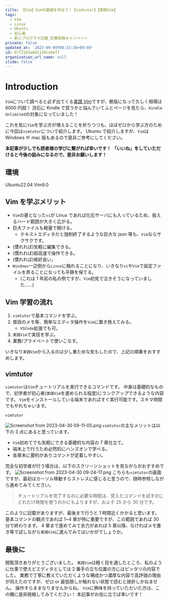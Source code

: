 ```yaml
---
title: 【Vim】Vimの基礎を学ぼう！【vimtutor】【実践Vim】
tags:
  - Vim
  - Linux
  - Ubuntu
  - 初心者
  - 新人プログラマ応援_記事投稿キャンペーン
private: false
updated_at: '2023-09-09T08:33:36+09:00'
id: 67f2183e8d1120ca9eff
organization_url_name: null
slide: false
---
```


# Introduction

`Vim`について調べると必ず出てくる[実践 Vim](https://www.amazon.co.jp/%E5%AE%9F%E8%B7%B5Vim-%E6%80%9D%E8%80%83%E3%81%AE%E3%82%B9%E3%83%94%E3%83%BC%E3%83%89%E3%81%A7%E7%B7%A8%E9%9B%86%E3%81%97%E3%82%88%E3%81%86%EF%BC%81-%E3%82%A2%E3%82%B9%E3%82%AD%E3%83%BC%E6%9B%B8%E7%B1%8D-%EF%BC%A4%EF%BD%92%EF%BD%85%EF%BD%97-%EF%BC%AE%EF%BD%85%EF%BD%89%EF%BD%8C-ebook/dp/B00HWLJI3U/ref=tmm_kin_swatch_0?_encoding=UTF8&qid=&sr=)ですが、絶版になって久しく相場は 8000 円超！
流石に Kindle で買うかと悩んでいてふとページを見たら、`Kindle Unlimited`の対象になっていました！

これを気に`Vim`を学ぶ方が増えることを祈りつつも、ほぼゼロから学ぶ方のために今回は`vimtutor`について紹介します。
Ubuntu で紹介しますが、`Vim`は Windows や mac 版もあるので是非ご参考にしてください。

**本記事が少しでも読者様の学びに繋がれば幸いです！**
**「いいね」をしていただけると今後の励みになるので、是非お願いします！**

## 環境

Ubuntu22.04
Vim9.0

## Vim を学ぶメリット

- `Vim`の基となった`vi`が Linux であれば化石サーバにも入っているため、扱えるハード範囲が大きく広がる。
- 巨大ファイルも軽量で開ける。
  - テキストエディタだと強制終了するような巨大な json 等も、`Vim`ならサクサクです。
- (慣れれば)気軽に編集できる。
- (慣れれば)超高速で操作できる。
- (慣れれば)格好良い。
- `Windows`一辺倒から`Linux`に触れることになり、いきなり`vi`や`Vim`で設定ファイルを弄ることになっても平静を保てる。
  - (これは 1 年前の私の例ですが、`Vim`初見で泣きそうになっていました......)

## Vim 学習の流れ

1. `vimtutor`で基本コマンドを学ぶ。
1. 普段のメモ等、簡単なエディタ操作を`Vim`に置き換えてみる。
   - `VSCode`拡張でも可。
1. `実践Vim`で実技を学ぶ。
1. 業務/プライベートで使いこなす。

いきなり`実践Vim`から入るのは少し重ためな気もしたので、上記の順番をおすすめします。

## vimtutor

`vimtutor`は`Vim`チュートリアルを実行できるコマンドです。
中身は基礎的なもので、初学者が初心者(`実践Vim`を進められる程度)にランクアップできるような内容です。
`Vim`をインストールしている端末であればすぐ実行可能です。スキマ時間でもやれちゃいます。

```bash:
vimtutor
```

![Screenshot from 2023-04-30 09-11-05.png](https://qiita-image-store.s3.ap-northeast-1.amazonaws.com/0/3292052/1098e84a-95ed-6cba-811d-a9372a0e5616.png)
`vimtutor`の主なメリットは以下の 3 点にあると思っています。

- `Vim`初めてでも気軽にできる基礎的な内容の 7 章仕立て。
- 端末上で行うため必然的にハンズオンで学べる。
- 各章末に要約がありコマンドが定着しやすい。

完全な初学者が行う場合は、以下のスクリーンショットを見ながらがおすすめです。
![Screenshot from 2023-04-30 09-24-17.png](https://qiita-image-store.s3.ap-northeast-1.amazonaws.com/0/3292052/5cabb8a9-2647-45fb-8a6c-9e09e319cd1a.png)
こちらも`vimtutor`の画面ですが、最初はカーソル移動すらストレスに感じると思うので、随時参照しながら進めてみてください。

> チュートリアルを完了するのに必要な時間は、覚えたコマンドを試すのにどれだけ時間を使うのかにもよりますが、およそ 25 から 30 分です。

このように記載がありますが、最後まで行うと 1 時間近くかかると思います。
基本コマンドの観点であれば 1~4 章が特に重要ですが、この範囲であれば 30 分で終わります。
4 章まで進めてみて余力があれば 5 章以降、なければメモ書き等で試しながら`実践Vim`に進んでみてはいかがでしょうか。

## 最後に

閲覧頂きありがとうございました。
`実践Vim`は軽く目を通したところ、私のように仕事で使えどエディタとしては 2 番手の立ち位置の方にはピッタリの内容でした。
業務で丁寧に教えていただくような構成かつ濃厚な内容で高評価の理由が伺えたのですが、ゼロ or 最低限しか触れない状態で読むと挫折しかねません。
操作すらままなりませんからね。
`Vim`に興味を持っていただいた方は、この機に是非挑戦してみてください！
本記事がお役に立てば幸いです！
